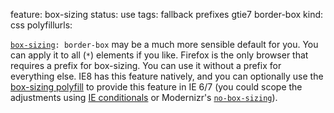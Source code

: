 feature: box-sizing
status: use
tags: fallback prefixes gtie7 border-box
kind: css
polyfillurls:

<a href="http://css-tricks.com/box-sizing/">`box-sizing`</a>`: border-box` may be a much more sensible default for you. You can apply it to all (`*`) elements if you like. Firefox is the only browser that requires a prefix for box-sizing. You can use it without a prefix for everything else. IE8 has this feature natively, and you can optionally use the [box-sizing polyfill](https://github.com/Schepp/box-sizing-polyfill) to provide this feature in IE 6/7 (you could scope the adjustments using [IE conditionals](http://paulirish.com/2008/conditional-stylesheets-vs-css-hacks-answer-neither/) or Modernizr's <a href="http://www.modernizr.com/download/#-cssclasses-addtest-css_boxsizing">`no-box-sizing`</a>).
